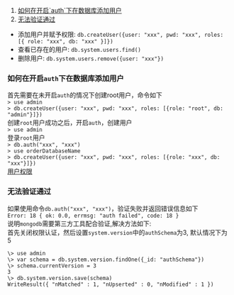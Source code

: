 <ol>
	<li><a href="#1">如何在开启`auth`下在数据库添加用户</a></li>
	<li><a href="#2">无法验证通过</a></li>
</ol>

-  添加用户并赋予权限: `db.createUser({user: "xxx", pwd: "xxx", roles: [{ role: "xxx", db: "xxx" }]})`
-  查看已存在的用户: `db.system.users.find()`
-  删除用户: `db.system.users.remove({user: "xxx"})`  
  
### <a name="1"></a>如何在开启`auth`下在数据库添加用户
  
首先需要在未开启`auth`的情况下创建root用户，命令如下  
`> use admin`   
`> db.createUser({user: "xxx", pwd: "xxx", roles: [{role: "root", db: "admin"}]})`  
创建`root`用户成功之后，开启`auth`，创建用户  
`> use admin`  
登录`root`用户  
`> db.auth("xxx", "xxx")`  
`> use orderDatabaseName`  
`> db.createUser({user: "xxx", pwd: "xxx", roles: [{role: "xxx", db: "xxx"}]})`  
[用户权限](http://blog.csdn.net/qazwsxcdew/article/details/75098443)
 
### <a name="2"></a>无法验证通过
如果使用命令`db.auth("xxx", "xxx")`，验证失败并返回错误信息如下  
`Error: 18 { ok: 0.0, errmsg: "auth failed", code: 18 }`  
说明`mongodb`需要第三方工具配合验证,解决方法如下:  
首先关闭权限认证，然后设置`system.version`中的`authSchema`为3, 默认情况下为5  
<pre><code>\> use admin
\> var schema = db.system.version.findOne({_id: "authSchema"})
\> schema.currentVersion = 3
3
\> db.system.version.save(schema)
WriteResult({ "nMatched" : 1, "nUpserted" : 0, "nModified" : 1 })</code></pre>


